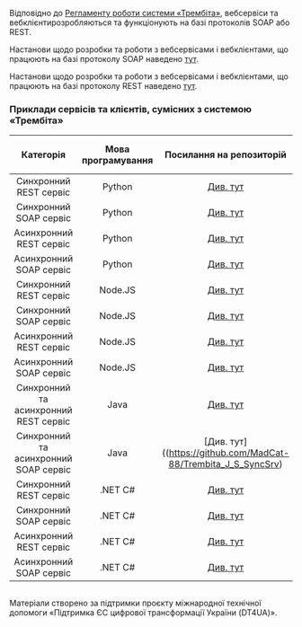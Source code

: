 Відповідно до [Регламенту роботи системи «Трембіта»](https://portal.trembita.gov.ua/media/website-media/Регламент_Трембіта_v4.0.pdf), вебсервіси та вебклієнтирозробляються та функціонують на базі протоколів SOAP або REST.

Настанови щодо розробки та роботи з вебсервісами і вебклієнтами, що працюють на базі протоколу SOAP наведено [тут](https://github.com/MadCat-88/Services-development-for-Trembita-system/blob/main/SOAP%20services%20development%20for%20Trembita%20system.md).

Настанови щодо розробки та роботи з вебсервісами і вебклієнтами, що працюють на базі протоколу REST наведено [тут](https://github.com/MadCat-88/Services-development-for-Trembita-system/blob/main/REST%20services%20development%20for%20Trembita%20system.md).

### Приклади сервісів та клієнтів, сумісних з системою «Трембіта»

|        Категорія                      | Мова програмування |                    Посилання на репозиторій                    |        Категорія                       | Мова програмування |                    Посилання на репозиторій                    |
|:-------------------------------------:|:------------------:|:--------------------------------------------------------------:|:--------------------------------------:|:------------------:|:--------------------------------------------------------------:|
| Синхронний REST сервіс                |       Python       | [Див. тут](https://github.com/MadCat-88/Trembita_Py_R_SyncSrv) | Синхронний REST клієнт                 |       Python       | [Див. тут](https://github.com/MadCat-88/Trembita_Py_R_SyncCli) |
| Синхронний SOAP сервіс                |       Python       | [Див. тут](https://github.com/MadCat-88/Trembita_Py_S_SyncSrv) | Синхронний SOAP клієнт                 |       Python       | [Див. тут](https://github.com/MadCat-88/Trembita_Py_S_SyncCli) |
| Асинхронний REST сервіс               |       Python       |                          [Див. тут]()                          | Асинхронний REST клієнт                |       Python       |                          [Див. тут]()                          |
| Асинхронний SOAP сервіс               |       Python       |                          [Див. тут]()                          | Асинхронний SOAP клієнт                |       Python       |                          [Див. тут]()                          |
| Синхронний REST сервіс                |      Node.JS       | [Див. тут](https://github.com/MadCat-88/Trembita_JS_R_SyncSrv) | Синхронний REST клієнт                 |      Node.JS       | [Див. тут](https://github.com/MadCat-88/Trembita_JS_R_SyncCli) |
| Синхронний SOAP сервіс                |      Node.JS       |                          [Див. тут]()                          | Синхронний SOAP клієнт                 |      Node.JS       |                          [Див. тут]()                          |
| Асинхронний REST сервіс               |      Node.JS       |                          [Див. тут]()                          | Асинхронний REST клієнт                |      Node.JS       |                          [Див. тут]()                          |
| Асинхронний SOAP сервіс               |      Node.JS       |                          [Див. тут]()                          | Асинхронний SOAP клієнт                |      Node.JS       |                          [Див. тут]()                          |
| Синхронний та асинхронний REST сервіс |        Java        | [Див. тут](https://github.com/MadCat-88/Trembita_J_R_SyncSrv)  | Синхронний та асинхронний REST клієнт  |        Java        | [Див. тут](https://github.com/MadCat-88/Trembita_J_R_SyncCli)  |
| Синхронний та асинхронний SOAP сервіс |        Java        | [Див. тут]((https://github.com/MadCat-88/Trembita_J_S_SyncSrv) | Синхронний та асинхронний SOAP клієнт  |        Java        | [Див. тут](https://github.com/MadCat-88/Trembita_J_S_SyncCli)  |
| Синхронний REST сервіс                |      .NET C#       |                          [Див. тут]()                          | Синхронний REST клієнт                 |      .NET C#       |                           [Див. тут]()                         |
| Синхронний SOAP сервіс                |      .NET C#       |                          [Див. тут]()                          | Синхронний SOAP клієнт                 |      .NET C#       |                           [Див. тут]()                         |
| Асинхронний REST сервіс               |      .NET C#       |                          [Див. тут]()                          | Асинхронний REST клієнт                |      .NET C#       |                           [Див. тут]()                         |
| Асинхронний SOAP сервіс               |      .NET C#       |                          [Див. тут]()                          | Асинхронний SOAP клієнт                |      .NET C#       |                           [Див. тут]()                         |


 ## 
Матеріали створено за підтримки проєкту міжнародної технічної допомоги «Підтримка ЄС цифрової трансформації України (DT4UA)».

